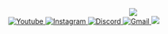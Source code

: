 <div align="center">
    <a href="https://discord.com/users/683036205453148190" title="Discord Account"><img src="https://lanyard-profile-readme.vercel.app/api/683036205453148190"></a>
</div>

<a href="https://www.youtube.com/c/EmirhanSara%C3%A7" target="_blank" rel="noopener noreferrer">
    <img src="https://img.shields.io/badge/-YouTube-red?style=for-the-badge&logo=youtube&logoColor=white" alt="Youtube">
</a>
<a href="https://www.instagram.com/emirhansarac06" target="_blank" rel="noopener noreferrer">
    <img src="https://img.shields.io/badge/INSTAGRAM%20-DC3175.svg?&style=for-the-badge&logo=instagram&logoColor=white" alt="Instagram">
</a>
<a href="https://discord.gg/codare" target="_blank" rel="noopener noreferrer">
    <img src="https://img.shields.io/badge/Discord-7289DA?style=for-the-badge&logo=discord&logoColor=white" alt="Discord">
</a>
<a href="mailto:emirhansaraciletisim@gmail.com" target="_blank" rel="noopener noreferrer">
    <img src="https://img.shields.io/badge/gmail-%23D14836.svg?&style=for-the-badge&logo=gmail&logoColor=white" alt="Gmail">
</a>
    <img src="https://komarev.com/ghpvc/?username=EmirhanSarac&style=for-the-badge&label=Ziyaretçi"/>

